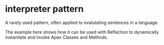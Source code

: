 # interpreter pattern

A rarely used pattern, often applied to evalutating sentences in a language.

The example here shows how it can be used with Reflection to dynamically instantiate and invoke Apex Classes and Methods.
